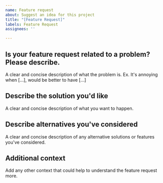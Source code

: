 ```yaml
---
name: Feature request
about: Suggest an idea for this project
title: "[Feature Request]"
labels: Feature Request
assignees: ''

---
```


## Is your feature request related to a problem? Please describe.
A clear and concise description of what the problem is. Ex. It's annoying when [...], would be better to have [...]

## Describe the solution you'd like
A clear and concise description of what you want to happen.

## Describe alternatives you've considered
A clear and concise description of any alternative solutions or features you've considered.

## Additional context
Add any other context that could help to understand the feature request more.
